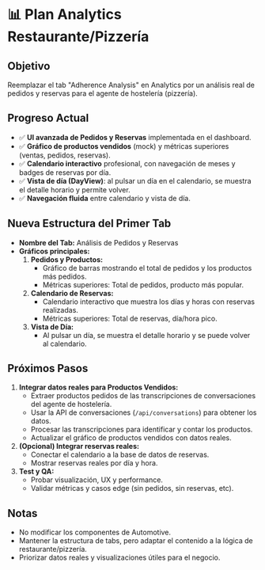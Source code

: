 # 📊 Plan Analytics Restaurante/Pizzería

## Objetivo
Reemplazar el tab "Adherence Analysis" en Analytics por un análisis real de pedidos y reservas para el agente de hostelería (pizzería).

## Progreso Actual
- ✅ **UI avanzada de Pedidos y Reservas** implementada en el dashboard.
- ✅ **Gráfico de productos vendidos** (mock) y métricas superiores (ventas, pedidos, reservas).
- ✅ **Calendario interactivo** profesional, con navegación de meses y badges de reservas por día.
- ✅ **Vista de día (DayView)**: al pulsar un día en el calendario, se muestra el detalle horario y permite volver.
- ✅ **Navegación fluida** entre calendario y vista de día.

## Nueva Estructura del Primer Tab
- **Nombre del Tab:** Análisis de Pedidos y Reservas
- **Gráficos principales:**
  1. **Pedidos y Productos:**
     - Gráfico de barras mostrando el total de pedidos y los productos más pedidos.
     - Métricas superiores: Total de pedidos, producto más popular.
  2. **Calendario de Reservas:**
     - Calendario interactivo que muestra los días y horas con reservas realizadas.
     - Métricas superiores: Total de reservas, día/hora pico.
  3. **Vista de Día:**
     - Al pulsar un día, se muestra el detalle horario y se puede volver al calendario.

## Próximos Pasos
1. **Integrar datos reales para Productos Vendidos:**
   - Extraer productos pedidos de las transcripciones de conversaciones del agente de hostelería.
   - Usar la API de conversaciones (`/api/conversations`) para obtener los datos.
   - Procesar las transcripciones para identificar y contar los productos.
   - Actualizar el gráfico de productos vendidos con datos reales.
2. **(Opcional) Integrar reservas reales:**
   - Conectar el calendario a la base de datos de reservas.
   - Mostrar reservas reales por día y hora.
3. **Test y QA:**
   - Probar visualización, UX y performance.
   - Validar métricas y casos edge (sin pedidos, sin reservas, etc).

## Notas
- No modificar los componentes de Automotive.
- Mantener la estructura de tabs, pero adaptar el contenido a la lógica de restaurante/pizzería.
- Priorizar datos reales y visualizaciones útiles para el negocio.
